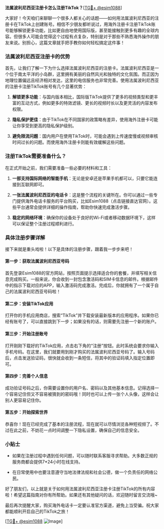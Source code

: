 **法属波利尼西亚注册卡怎么注册TikTok？**[[TG💪+ @esim1088](https://t.me/s/esim1088)]

大家好！今天咱们来聊聊一个很多人都关心的话题——如何用法属波利尼西亚的注册卡在TikTok上创建账号。相信不少朋友都听说过，用海外注册卡注册TikTok账号能够解锁更多功能，比如更自由地使用国际版，甚至能接触到更多有趣的全球内容。但很多人可能会觉得这个过程有点复杂，特别是对于那些不熟悉海外操作的朋友来说。别担心，这篇文章就手把手教你如何轻松搞定这件事！

### 法属波利尼西亚注册卡的优势

首先，让我们了解一下为什么选择法属波利尼西亚的注册卡。法属波利尼西亚是一个位于南太平洋的小岛群，这里拥有美丽的自然风光和独特的文化氛围。而正因为地理位置偏远且经济相对发达，这里的电信服务也非常完善。使用法属波利尼西亚的注册卡注册TikTok账号有几个显著优势：

1. **解锁更多功能**：与国内版本相比，国际版TikTok提供了更多的视频类型和更丰富的互动方式，例如更多的特效滤镜、更长的视频时长以及更灵活的内容发布权限。
   
2. **隐私保护更佳**：由于TikTok在不同国家的政策略有差异，使用海外注册卡可能让你享受到更高的隐私保护级别。

3. **避免限流问题**：国内用户在使用TikTok时，可能会遇到上传速度慢或视频审核时间过长的问题。而使用海外注册卡则能有效缓解这些问题。

### 注册TikTok需要准备什么？

在正式开始之前，我们需要准备一些必要的材料和工具：

1. **一部支持国际网络的智能手机**：无论是安卓还是苹果手机都可以，只要它能连接到互联网即可。
   
2. **一张法属波利尼西亚的电话卡**：这是整个流程的关键所在。你可以通过一些专门提供海外电话卡服务的平台购买，比如Esim1088（点击链接直达官网）。这些平台通常会提供详细的操作指南，帮助你快速完成激活步骤。

3. **稳定的网络环境**：确保你的设备处于良好的Wi-Fi或者移动数据环境下，这样可以保证整个注册过程顺利进行。

### 具体注册步骤详解

接下来就是重头戏啦！以下是具体的注册步骤，跟着我一步步来吧！

#### 第一步：获取法属波利尼西亚号码
首先登录Esim1088的官方网站，按照页面提示选择适合你的套餐，并填写相关信息完成购买。一般来说，你会收到一封包含激活码和SIM卡信息的邮件。根据邮件中的指示下载对应的APP，输入激活码完成激活。完成后，你就拥有了一个属于自己的法属波利尼西亚号码啦！

#### 第二步：安装TikTok应用
打开你的手机应用商店，搜索“TikTok”并下载安装最新版本的应用程序。如果你已经有账号了，可以直接跳到下一步；如果没有的话，则需要先注册一个新的账户。

#### 第三步：开始注册账号
打开刚刚下载好的TikTok应用，点击右下角的“注册”按钮。此时系统会要求你输入手机号码。在这里，我们就要用到刚才购买的法属波利尼西亚号码了。输入号码后，点击发送验证码，很快就会收到一条短信，将其中的验证码填入指定位置即可。

#### 第四步：完善个人信息
成功验证号码之后，你需要设置你的用户名、密码以及其他基本信息。记得选择一个容易记住但又不容易被猜到的密码哦！同时也可以上传一张个人头像，这样会让别人更容易记住你。

#### 第五步：开始探索世界
恭喜你！现在已经完成了基本的注册流程，现在就可以尽情浏览各种短视频了。不过在此之前，不妨花一点时间调整一下隐私设置，确保自己的信息安全。

### 小贴士

- 如果在注册过程中遇到任何问题，可以随时联系客服寻求帮助。大多数正规的服务商都会提供7*24小时在线支持。
  
- 在日常使用中也要注意遵守当地法律法规和社会公德，做一个负责任的网络公民。

好了朋友们，以上就是关于如何用法属波利尼西亚注册卡注册TikTok的所有内容啦！希望这篇指南对你有所帮助。如果还有其他疑问的话，欢迎随时留言交流哦~

最后再次提醒大家，购买海外电话卡一定要认准官方渠道，避免上当受骗。祝大家都能顺利开启自己的TikTok之旅！

[[TG💪+ @esim1088](https://t.me/s/esim1088) ![Image](https://i.postimg.cc/4NQfJmqS/Snipaste-2025-05-13-00-14-12.png)]